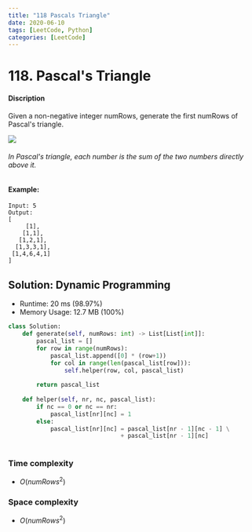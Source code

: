 ```yaml
---
title: "118 Pascals Triangle"
date: 2020-06-10
tags: [LeetCode, Python]
categories: [LeetCode]
---
```


# 118. Pascal's Triangle

#### Discription

Given a non-negative integer numRows, generate the first numRows of Pascal's triangle.

![](https://upload.wikimedia.org/wikipedia/commons/0/0d/PascalTriangleAnimated2.gif)
###### In Pascal's triangle, each number is the sum of the two numbers directly above it.

#### Example:

```
Input: 5
Output:
[
     [1],
    [1,1],
   [1,2,1],
  [1,3,3,1],
 [1,4,6,4,1]
]
```

## Solution: Dynamic Programming

- Runtime: 20 ms (98.97%)
- Memory Usage: 12.7 MB (100%)

```python
class Solution:
    def generate(self, numRows: int) -> List[List[int]]:
        pascal_list = []
        for row in range(numRows):
            pascal_list.append([0] * (row+1))
            for col in range(len(pascal_list[row])):
                self.helper(row, col, pascal_list)
        
        return pascal_list
            
    def helper(self, nr, nc, pascal_list):
        if nc == 0 or nc == nr:
            pascal_list[nr][nc] = 1
        else:
            pascal_list[nr][nc] = pascal_list[nr - 1][nc - 1] \
                                + pascal_list[nr - 1][nc]
            
```

### Time complexity

- $O(numRows^2)$
 
### Space complexity

- $O(numRows^2)$
